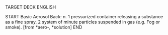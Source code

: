 TARGET DECK
ENGLISH

START
Basic
Aerosol
Back: n. 1 pressurized container releasing a substance as a fine spray. 2 system of minute particles suspended in gas (e.g. Fog or smoke). [from *aero-, *solution]
END
